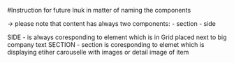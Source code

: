 #Instruction for future Inuk in matter of naming the components

-> please note that content has always two components:
    - section 
    - side 

SIDE - is always coresponding to element which is in Grid placed next to big company text 
SECTION - section is coresponding to elemet which is displaying etiher carouselle with images or detail image of item 


